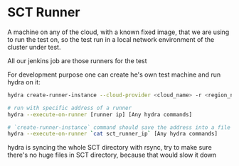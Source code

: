 # SCT Runner

A machine on any of the cloud, with a known fixed image,
that we are using to run the test on, so the test run in a local
network environment of the cluster under test.

All our jenkins job are those runners for the test

For development purpose one can create he's own test machine
and run hydra on it:

```bash
hydra create-runner-instance --cloud-provider <cloud_name> -r <region_name> -z <az> -t <test-id> -d <run_duration>

# run with specific address of a runner
hydra --execute-on-runner [runner ip] [Any hydra commands]

# `create-runner-instance` command should save the address into a file
hydra --execute-on-runner `cat sct_runner_ip` [Any hydra commands]
```

hydra is syncing the whole SCT directory with rsync,
try to make sure there's no huge files in SCT directory,
because that would slow it down

